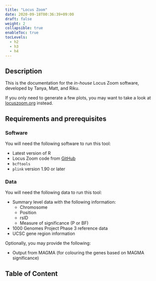```yaml
---
title: "Locus Zoom"
date: 2020-09-18T00:36:39+09:00
draft: false
weight: 2
collapsible: true
enableToc: true
tocLevels:
  - h2
  - h3
  - h4
---
```


## Description

This is the documentation for the _in-house_ Locus Zoom software, developed by Tanya, Matt, and Riku.

If you only need to generate a few plots, you may want to take a look at [locuszoom.org](http://locuszoom.org/) instead.

## Requirements and prerequisites

### Software

You will need the following software to run this tool:
- Latest version of R
- Locus Zoom code from [GitHub](https://github.com/Geeketics/LocusZooms)
- `bcftools`
- `plink` version 1.90 or later

### Data

You will need the following data to run this tool:
- Summary level data with the following information:
  - Chromosome
  - Position
  - rsID
  - Measure of significance (P or BF)
- 1000 Genomes Project Phase 3 reference data
- UCSC gene region information

Optionally, you may provide the following:
- Output from MAGMA (for colouring the genes based on MAGMA significance)

## Table of Content

